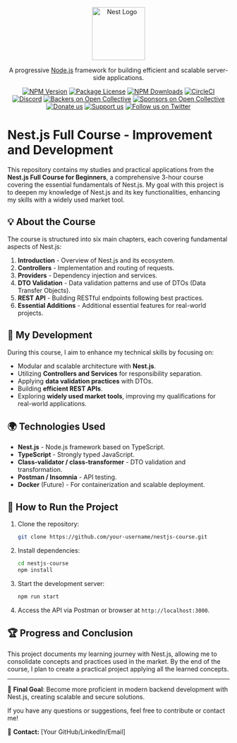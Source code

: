 <p align="center">
  <a href="http://nestjs.com/" target="blank"><img src="https://nestjs.com/img/logo-small.svg" width="120" alt="Nest Logo" /></a>
</p>

[circleci-image]: https://img.shields.io/circleci/build/github/nestjs/nest/master?token=abc123def456
[circleci-url]: https://circleci.com/gh/nestjs/nest

  <p align="center">A progressive <a href="http://nodejs.org" target="_blank">Node.js</a> framework for building efficient and scalable server-side applications.</p>
    <p align="center">
<a href="https://www.npmjs.com/~nestjscore" target="_blank"><img src="https://img.shields.io/npm/v/@nestjs/core.svg" alt="NPM Version" /></a>
<a href="https://www.npmjs.com/~nestjscore" target="_blank"><img src="https://img.shields.io/npm/l/@nestjs/core.svg" alt="Package License" /></a>
<a href="https://www.npmjs.com/~nestjscore" target="_blank"><img src="https://img.shields.io/npm/dm/@nestjs/common.svg" alt="NPM Downloads" /></a>
<a href="https://circleci.com/gh/nestjs/nest" target="_blank"><img src="https://img.shields.io/circleci/build/github/nestjs/nest/master" alt="CircleCI" /></a>
<a href="https://discord.gg/G7Qnnhy" target="_blank"><img src="https://img.shields.io/badge/discord-online-brightgreen.svg" alt="Discord"/></a>
<a href="https://opencollective.com/nest#backer" target="_blank"><img src="https://opencollective.com/nest/backers/badge.svg" alt="Backers on Open Collective" /></a>
<a href="https://opencollective.com/nest#sponsor" target="_blank"><img src="https://opencollective.com/nest/sponsors/badge.svg" alt="Sponsors on Open Collective" /></a>
  <a href="https://paypal.me/kamilmysliwiec" target="_blank"><img src="https://img.shields.io/badge/Donate-PayPal-ff3f59.svg" alt="Donate us"/></a>
    <a href="https://opencollective.com/nest#sponsor"  target="_blank"><img src="https://img.shields.io/badge/Support%20us-Open%20Collective-41B883.svg" alt="Support us"></a>
  <a href="https://twitter.com/nestframework" target="_blank"><img src="https://img.shields.io/twitter/follow/nestframework.svg?style=social&label=Follow" alt="Follow us on Twitter"></a>
</p>
  <!--[![Backers on Open Collective](https://opencollective.com/nest/backers/badge.svg)](https://opencollective.com/nest#backer)
  [![Sponsors on Open Collective](https://opencollective.com/nest/sponsors/badge.svg)](https://opencollective.com/nest#sponsor)-->

# Nest.js Full Course - Improvement and Development

This repository contains my studies and practical applications from the **Nest.js Full Course for Beginners**, a comprehensive 3-hour course covering the essential fundamentals of Nest.js. My goal with this project is to deepen my knowledge of Nest.js and its key functionalities, enhancing my skills with a widely used market tool.

## 💡 About the Course
The course is structured into six main chapters, each covering fundamental aspects of Nest.js:

1. **Introduction** - Overview of Nest.js and its ecosystem.
2. **Controllers** - Implementation and routing of requests.
3. **Providers** - Dependency injection and services.
4. **DTO Validation** - Data validation patterns and use of DTOs (Data Transfer Objects).
5. **REST API** - Building RESTful endpoints following best practices.
6. **Essential Additions** - Additional essential features for real-world projects.

## 💪 My Development
During this course, I aim to enhance my technical skills by focusing on:

- Modular and scalable architecture with **Nest.js**.
- Utilizing **Controllers and Services** for responsibility separation.
- Applying **data validation practices** with DTOs.
- Building **efficient REST APIs**.
- Exploring **widely used market tools**, improving my qualifications for real-world applications.

## 🌍 Technologies Used
- **Nest.js** - Node.js framework based on TypeScript.
- **TypeScript** - Strongly typed JavaScript.
- **Class-validator / class-transformer** - DTO validation and transformation.
- **Postman / Insomnia** - API testing.
- **Docker** (Future) - For containerization and scalable deployment.

## 🔧 How to Run the Project
1. Clone the repository:
   ```bash
   git clone https://github.com/your-username/nestjs-course.git
   ```
2. Install dependencies:
   ```bash
   cd nestjs-course
   npm install
   ```
3. Start the development server:
   ```bash
   npm run start
   ```
4. Access the API via Postman or browser at `http://localhost:3000`.

## 🏆 Progress and Conclusion
This project documents my learning journey with Nest.js, allowing me to consolidate concepts and practices used in the market. By the end of the course, I plan to create a practical project applying all the learned concepts.

---

🌟 **Final Goal**: Become more proficient in modern backend development with Nest.js, creating scalable and secure solutions.

If you have any questions or suggestions, feel free to contribute or contact me!

📢 **Contact:** [Your GitHub/LinkedIn/Email]

